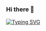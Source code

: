 ### Hi there 👋

[![Typing SVG](https://readme-typing-svg.demolab.com/?multiline=true&lines=Sergei+Riabov;Automation+QA+Engineer;Python+%7C+JavaScript+%7C+Linux+%7C+Selenium+%7C+Behave+%20+BDD+%7C+SQL+%7C+API)](https://git.io/typing-svg)

<!--
**alfatetan/Alfatetan** is a ✨ _special_ ✨ repository because its `README.md` (this file) appears on your GitHub profile.

Here are some ideas to get you started:

- 🔭 I’m currently working on ...
- 🌱 I’m currently learning ...
- 👯 I’m looking to collaborate on ...
- 🤔 I’m looking for help with ...
- 💬 Ask me about ...
- 📫 How to reach me: ...
- 😄 Pronouns: ...
- ⚡ Fun fact: ...
-->
